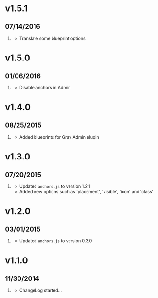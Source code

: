 # v1.5.1

## 07/14/2016

1. [](#improved)
    - Translate some blueprint options

# v1.5.0

## 01/06/2016

1. [](#improved)
    - Disable anchors in Admin

# v1.4.0

## 08/25/2015

1. [](#improved)
    - Added blueprints for Grav Admin plugin

# v1.3.0

## 07/20/2015

1. [](#new)
    - Updated `anchors.js` to version 1.2.1
    - Added new options such as 'placement', 'visible', 'icon' and 'class'

# v1.2.0

## 03/01/2015

1. [](#new)
    - Updated `anchors.js` to version 0.3.0

# v1.1.0

## 11/30/2014

1. [](#new)
    - ChangeLog started...
